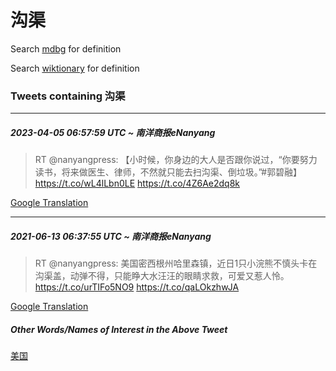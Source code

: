 # 沟渠

Search [mdbg](https://www.mdbg.net/chinese/dictionary?page=worddict&wdrst=0&wdqb=沟渠) for definition

Search [wiktionary](https://en.wiktionary.org/wiki/沟渠) for definition

### Tweets containing 沟渠

___
##### 2023-04-05 06:57:59 UTC ~ 南洋商报eNanyang
> RT @nanyangpress: 【小时候，你身边的大人是否跟你说过，“你要努力读书，将来做医生、律师，不然就只能去扫沟渠、倒垃圾。”#郭碧融】 https://t.co/wL4lLbn0LE https://t.co/4Z6Ae2dq8k

[Google Translation](https://translate.google.com/?hi=en&tab=TT&sl=zh-CN&tl=en&op=translate&text=RT+%40nanyangpress%3A+%E3%80%90%E5%B0%8F%E6%97%B6%E5%80%99%EF%BC%8C%E4%BD%A0%E8%BA%AB%E8%BE%B9%E7%9A%84%E5%A4%A7%E4%BA%BA%E6%98%AF%E5%90%A6%E8%B7%9F%E4%BD%A0%E8%AF%B4%E8%BF%87%EF%BC%8C%E2%80%9C%E4%BD%A0%E8%A6%81%E5%8A%AA%E5%8A%9B%E8%AF%BB%E4%B9%A6%EF%BC%8C%E5%B0%86%E6%9D%A5%E5%81%9A%E5%8C%BB%E7%94%9F%E3%80%81%E5%BE%8B%E5%B8%88%EF%BC%8C%E4%B8%8D%E7%84%B6%E5%B0%B1%E5%8F%AA%E8%83%BD%E5%8E%BB%E6%89%AB%E6%B2%9F%E6%B8%A0%E3%80%81%E5%80%92%E5%9E%83%E5%9C%BE%E3%80%82%E2%80%9D%23%E9%83%AD%E7%A2%A7%E8%9E%8D%E3%80%91+https%3A%2F%2Ft.co%2FwL4lLbn0LE+https%3A%2F%2Ft.co%2F4Z6Ae2dq8k)
___
##### 2021-06-13 06:37:55 UTC ~ 南洋商报eNanyang
> RT @nanyangpress: 美国密西根州哈里森镇，近日1只小浣熊不慎头卡在沟渠盖，动弹不得，只能睁大水汪汪的眼睛求救，可爱又惹人怜。https://t.co/urTIFo5NO9 https://t.co/qaLOkzhwJA

[Google Translation](https://translate.google.com/?hi=en&tab=TT&sl=zh-CN&tl=en&op=translate&text=RT+%40nanyangpress%3A+%E7%BE%8E%E5%9B%BD%E5%AF%86%E8%A5%BF%E6%A0%B9%E5%B7%9E%E5%93%88%E9%87%8C%E6%A3%AE%E9%95%87%EF%BC%8C%E8%BF%91%E6%97%A51%E5%8F%AA%E5%B0%8F%E6%B5%A3%E7%86%8A%E4%B8%8D%E6%85%8E%E5%A4%B4%E5%8D%A1%E5%9C%A8%E6%B2%9F%E6%B8%A0%E7%9B%96%EF%BC%8C%E5%8A%A8%E5%BC%B9%E4%B8%8D%E5%BE%97%EF%BC%8C%E5%8F%AA%E8%83%BD%E7%9D%81%E5%A4%A7%E6%B0%B4%E6%B1%AA%E6%B1%AA%E7%9A%84%E7%9C%BC%E7%9D%9B%E6%B1%82%E6%95%91%EF%BC%8C%E5%8F%AF%E7%88%B1%E5%8F%88%E6%83%B9%E4%BA%BA%E6%80%9C%E3%80%82https%3A%2F%2Ft.co%2FurTIFo5NO9+https%3A%2F%2Ft.co%2FqaLOkzhwJA)
##### Other Words/Names of Interest in the Above Tweet
[美国](美国.md)

